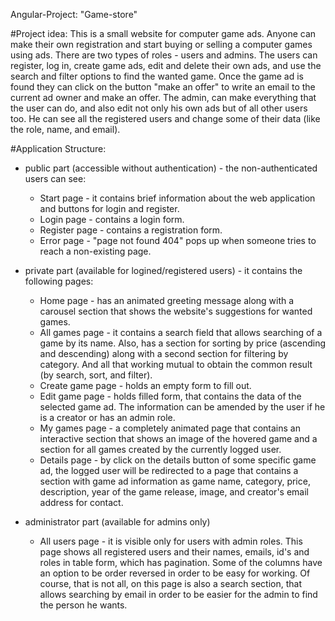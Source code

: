 Angular-Project: "Game-store"

#Project idea:
This is a small website for computer game ads. Anyone can make their own registration and start buying or selling a computer games using ads.
There are two types of roles - users and admins. The users can register, log in, create game ads, edit and delete their own ads, and use the search and filter options to find the wanted game. 
Once the game ad is found they can click on the button "make an offer" to write an email to the current ad owner and make an offer.
The admin, can make everything that the user can do, and also edit not only his own ads but of all other users too. He can see all the registered users and change some of their data (like the role, name, and email).

#Application Structure:
* public part (accessible without authentication) - the non-authenticated users can see:
  - Start page - it contains brief information about the web application and buttons for login and register.
  - Login page - contains a login form.
  - Register page - contains a registration form.
  - Error page - "page not found 404" pops up when someone tries to reach a non-existing page.

* private part (available for logined/registered users) - it contains the following pages:
  - Home page - has an animated greeting message along with a carousel section that shows the website's suggestions for wanted games.
  - All games page - it contains a search field that allows searching of a game by its name. Also, has a section for sorting by price (ascending and descending) along with a second section for filtering by category. 
                     And all that working mutual to obtain the common result (by search, sort, and filter).
  - Create game page - holds an empty form to fill out. 
  - Edit game page - holds filled form, that contains the data of the selected game ad. The information can be amended by the user if he is a creator or has an admin role.
  - My games page - a completely animated page that contains an interactive section that shows an image of the hovered game and a section for all games created by the currently logged user.
  - Details page - by click on the details button of some specific game ad, the logged user will be redirected to a page that contains a section with game ad information as game name, category, price, description,
                   year of the game release, image, and creator's email address for contact.

* administrator part (available for admins only)
  - All users page - it is visible only for users with admin roles. This page shows all registered users and their names, emails, id's and roles in table form, which has pagination. 
Some of the columns have an option to be order reversed in order to be easy for working. Of course, that is not all, on this page is also a search section, 
that allows searching by email in order to be easier for the admin to find the person he wants.
